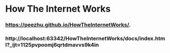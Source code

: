 # How The Internet Works

### https://peezhu.github.io/HowTheInternetWorks/.

### http://localhost:63342/HowTheInternetWorks/docs/index.html?_ijt=1125pvpoomj6qrtdmavvs9k4in
